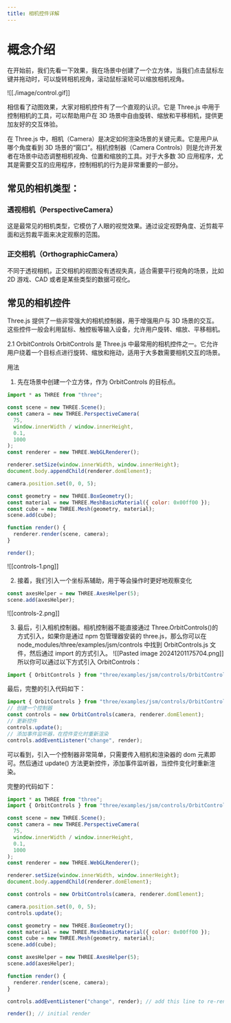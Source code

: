 ```yaml
---
title: 相机控件详解
---
```


# 概念介绍

在开始前，我们先看一下效果，我在场景中创建了一个立方体，当我们点击鼠标左键并拖动时，可以旋转相机视角，滚动鼠标滚轮可以缩放相机视角。

![[./image/control.gif]]

相信看了动图效果，大家对相机控件有了一个直观的认识。它是 Three.js 中用于控制相机的工具，可以帮助用户在 3D 场景中自由旋转、缩放和平移相机，提供更加友好的交互体验。

在 Three.js 中，相机（Camera）是决定如何渲染场景的关键元素。它是用户从哪个角度看到 3D 场景的“窗口”。相机控制器（Camera Controls）则是允许开发者在场景中动态调整相机视角、位置和缩放的工具。对于大多数 3D 应用程序，尤其是需要交互的应用程序，控制相机的行为是非常重要的一部分。

## 常见的相机类型：

### 透视相机（PerspectiveCamera）

这是最常见的相机类型，它模仿了人眼的视觉效果。通过设定视野角度、近剪裁平面和远剪裁平面来决定观察的范围。

### 正交相机（OrthographicCamera）

不同于透视相机，正交相机的视图没有透视失真，适合需要平行视角的场景，比如 2D 游戏、CAD 或者是某些类型的数据可视化。

## 常见的相机控件

Three.js 提供了一些非常强大的相机控制器，用于增强用户与 3D 场景的交互。这些控件一般会利用鼠标、触控板等输入设备，允许用户旋转、缩放、平移相机。

2.1 OrbitControls
OrbitControls 是 Three.js 中最常用的相机控件之一。它允许用户绕着一个目标点进行旋转、缩放和拖动，适用于大多数需要相机交互的场景。

用法

1. 先在场景中创建一个立方体，作为 OrbitControls 的目标点。

```javascript
import * as THREE from "three";

const scene = new THREE.Scene();
const camera = new THREE.PerspectiveCamera(
  75,
  window.innerWidth / window.innerHeight,
  0.1,
  1000
);
const renderer = new THREE.WebGLRenderer();

renderer.setSize(window.innerWidth, window.innerHeight);
document.body.appendChild(renderer.domElement);

camera.position.set(0, 0, 5);

const geometry = new THREE.BoxGeometry();
const material = new THREE.MeshBasicMaterial({ color: 0x00ff00 });
const cube = new THREE.Mesh(geometry, material);
scene.add(cube);

function render() {
  renderer.render(scene, camera);
}

render();
```

![[controls-1.png]]

2. 接着，我们引入一个坐标系辅助，用于等会操作时更好地观察变化

```javascript
const axesHelper = new THREE.AxesHelper(5);
scene.add(axesHelper);
```

![[controls-2.png]]

3. 最后，引入相机控制器。相机控制器不能直接通过 Three.OrbitControls()的方式引入，如果你是通过 npm 包管理器安装的 three.js，那么你可以在 node_modules/three/examples/jsm/controls 中找到 OrbitControls.js 文件，然后通过 import 的方式引入。
   ![[Pasted image 20241201175704.png]]
   所以你可以通过以下方式引入 OrbitControls：

```javascript
import { OrbitControls } from "three/examples/jsm/controls/OrbitControls.js";
```

最后，完整的引入代码如下：

```javascript
import { OrbitControls } from "three/examples/jsm/controls/OrbitControls.js";
// 创建一个控制器
const controls = new OrbitControls(camera, renderer.domElement);
// 更新控件
controls.update();
// 添加事件监听器，在控件变化时重新渲染
controls.addEventListener("change", render);
```

可以看到，引入一个控制器非常简单，只需要传入相机和渲染器的 dom 元素即可。然后通过 update() 方法更新控件，添加事件监听器，当控件变化时重新渲染。

完整的代码如下：

```javascript
import * as THREE from "three";
import { OrbitControls } from "three/examples/jsm/controls/OrbitControls.js";

const scene = new THREE.Scene();
const camera = new THREE.PerspectiveCamera(
  75,
  window.innerWidth / window.innerHeight,
  0.1,
  1000
);
const renderer = new THREE.WebGLRenderer();

renderer.setSize(window.innerWidth, window.innerHeight);
document.body.appendChild(renderer.domElement);

const controls = new OrbitControls(camera, renderer.domElement);

camera.position.set(0, 0, 5);
controls.update();

const geometry = new THREE.BoxGeometry();
const material = new THREE.MeshBasicMaterial({ color: 0x00ff00 });
const cube = new THREE.Mesh(geometry, material);
scene.add(cube);

const axesHelper = new THREE.AxesHelper(5);
scene.add(axesHelper);

function render() {
  renderer.render(scene, camera);
}

controls.addEventListener("change", render); // add this line to re-render on control changes

render(); // initial render
```
